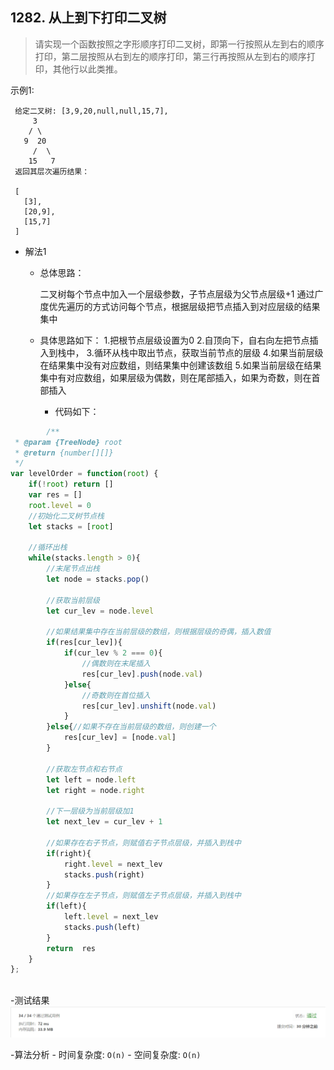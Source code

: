 ##  1282. 从上到下打印二叉树

>   请实现一个函数按照之字形顺序打印二叉树，即第一行按照从左到右的顺序打印，第二层按照从右到左的顺序打印，第三行再按照从左到右的顺序打印，其他行以此类推。


示例1:
```text
 给定二叉树: [3,9,20,null,null,15,7],
     3
    / \
   9  20
     /  \
    15   7
 返回其层次遍历结果：
 
 [
   [3],
   [20,9],
   [15,7]
 ]
```
- 解法1
  - 总体思路：
  
	  二叉树每个节点中加入一个层级参数，子节点层级为父节点层级+1
	   通过广度优先遍历的方式访问每个节点，根据层级把节点插入到对应层级的结果集中
	  
  - 具体思路如下：	
	   1.把根节点层级设置为0
	   2.自顶向下，自右向左把节点插入到栈中，
	   3.循环从栈中取出节点，获取当前节点的层级
	   4.如果当前层级在结果集中没有对应数组，则结果集中创建该数组
	   5.如果当前层级在结果集中有对应数组，如果层级为偶数，则在尾部插入，如果为奇数，则在首部插入
	  
	- 代码如下：
``` javascript
		/**
 * @param {TreeNode} root
 * @return {number[][]}
 */
var levelOrder = function(root) {
	if(!root) return []
    var res = []
	root.level = 0
	//初始化二叉树节点栈
	let stacks = [root]
	
	//循环出栈
	while(stacks.length > 0){
		//末尾节点出栈
		let node = stacks.pop()
		
		//获取当前层级
		let cur_lev = node.level
		
		//如果结果集中存在当前层级的数组，则根据层级的奇偶，插入数值
		if(res[cur_lev]){
			if(cur_lev % 2 === 0){
				//偶数则在末尾插入
				res[cur_lev].push(node.val)
			}else{
				//奇数则在首位插入
				res[cur_lev].unshift(node.val)
			}
		}else{//如果不存在当前层级的数组，则创建一个
			res[cur_lev] = [node.val]
		}
		
		//获取左节点和右节点
		let left = node.left
		let right = node.right
		
		//下一层级为当前层级加1
		let next_lev = cur_lev + 1
		
		//如果存在右子节点，则赋值右子节点层级，并插入到栈中
		if(right){
			right.level = next_lev
			stacks.push(right)
		}
		//如果存在左子节点，则赋值左子节点层级，并插入到栈中
		if(left){
			left.level = next_lev
			stacks.push(left)
		}
		return  res
	}
};
	
```

-测试结果
![](result10-1.png)

-算法分析
    - 时间复杂度: `O(n)`
    - 空间复杂度: `O(n)`

